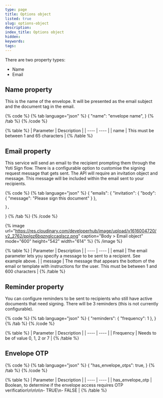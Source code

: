 ```yaml
---
type: page
title: Options object
listed: true
slug: options-object
description: 
index_title: Options object
hidden: 
keywords: 
tags: 
---
```


There are two property types:

- Name
- Email

## Name property

This is the name of the envelope. It will be presented as the email subject and the document tag in the email.

{% code %}
{% tab language="json" %}
{
    "name": "envelope name",
}
{% /tab %}
{% /code %}

{% table %}
| Parameter | Description | 
| ---- | ---- | 
| name | This must be between 1 and 65 characters | 
{% /table %}

## Email property

This service will send an email to the recipient prompting them through the Yoti Sign flow. There is a configurable option to customise the signing request message that gets sent. The API will require an invitation object and message. This message will be included within the email sent to your recipients.

{% code %}
{% tab language="json" %}
{
    "emails": {
        "invitation": {
            "body": {
                "message": "Please sign this document"
            }
        },

    },
}
{% /tab %}
{% /code %}

{% image url="https://res.cloudinary.com/developerhub/image/upload/v1616004720/v2_2762/pplgz6bqznglccaqlscz.png" caption="Body &gt; Email object" mode="600" height="542" width="614" %}
{% /image %}

{% table %}
| Parameter | Description | 
| ---- | ---- | 
| email | The email parameter lets you specify a message to be sent to a recipient. See example above. | 
| message | The message that appears the bottom of the email or template with instructions for the user. This must be between 1 and 600 characters | 
{% /table %}

## Reminder property

You can configure reminders to be sent to recipients who still have active documents that need signing. There will be 3 reminders (this is not currently configurable).

{% code %}
{% tab language="json" %}
{
      "reminders": {
          "frequency": 1
      },
}
{% /tab %}
{% /code %}

{% table %}
| Parameter | Description | 
| ---- | ---- | 
| Frequency | Needs to be of value 0, 1, 2 or 7 | 
{% /table %}

## Envelope OTP

{% code %}
{% tab language="json" %}
{
  "has_envelope_otps": true,
}
{% /tab %}
{% /code %}

{% table %}
| Parameter | Description | 
| ---- | ---- | 
| has_envelope_otp | Boolean, to determine if the envelope access requires OTP verification\n\n\n\n- TRUE\n- FALSE | 
{% /table %}